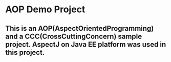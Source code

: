 # AOP Demo Project 

##  This is an AOP(AspectOrientedProgramming) and a CCC(CrossCuttingConcern) sample project. AspectJ on Java EE platform was used in this project.
